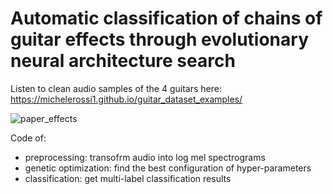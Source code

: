 
# Automatic classification of chains of guitar effects through evolutionary neural architecture search

Listen to clean audio samples of the 4 guitars here: https://michelerossi1.github.io/guitar_dataset_examples/

![paper_effects](https://user-images.githubusercontent.com/61735529/232543661-e4938fa6-b574-4799-97c3-b3639ec8aacb.png)


Code of:
- preprocessing: transofrm audio into log mel spectrograms
- genetic optimization: find the best configuration of hyper-parameters
- classification: get multi-label classification results
